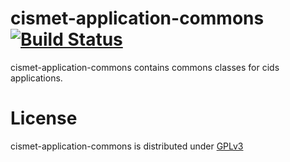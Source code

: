 cismet-application-commons [![Build Status](http://ci.cismet.de/buildStatus/icon?job=cismet-application-commons)](https://ci.cismet.de/job/cismet-application-commons/)
==========================

cismet-application-commons contains commons classes for cids applications.

License
=======

cismet-application-commons is distributed under [GPLv3](https://github.com/cismet/cismet-application-commons/blob/dev/LICENSE)
